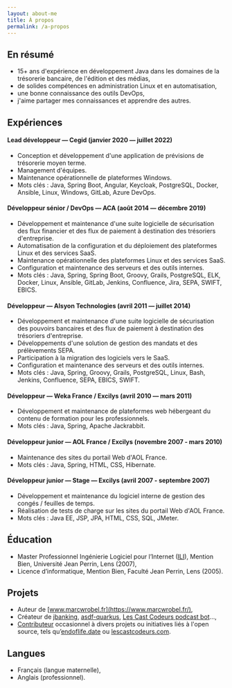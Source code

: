 ```yaml
---
layout: about-me
title: À propos
permalink: /a-propos
---
```


## En résumé

- 15+ ans d'expérience en développement Java dans les domaines de la trésorerie bancaire, de
  l'édition et des médias,
- de solides compétences en administration Linux et en automatisation,
- une bonne connaissance des outils DevOps,
- j'aime partager mes connaissances et apprendre des autres.

## Expériences

#### Lead développeur — Cegid (janvier 2020 — juillet 2022)

- Conception et développement d'une application de prévisions de trésorerie moyen terme.
- Management d'équipes.
- Maintenance opérationnelle de plateformes Windows.
- Mots clés : Java, Spring Boot, Angular, Keycloak, PostgreSQL, Docker, Ansible, Linux, Windows,
  GitLab, Azure DevOps.

#### Développeur sénior / DevOps — ACA (août 2014 — décembre 2019)

- Développement et maintenance d'une suite logicielle de sécurisation des flux financier et des
  flux de paiement à destination des trésoriers d'entreprise.
- Automatisation de la configuration et du déploiement des plateformes Linux et des services SaaS.
- Maintenance opérationnelle des plateformes Linux et des services SaaS.
- Configuration et maintenance des serveurs et des outils internes.
- Mots clés : Java, Spring, Spring Boot, Groovy, Grails, PostgreSQL, ELK, Docker, Linux, Ansible,
  GitLab, Jenkins, Confluence, Jira, SEPA, SWIFT, EBICS.

#### Développeur — Alsyon Technologies (avril 2011 — juillet 2014)

- Développement et maintenance d'une suite logicielle de sécurisation des pouvoirs bancaires et des
  flux de paiement à destination des trésoriers d'entreprise.
- Développements d'une solution de gestion des mandats et des prélèvements SEPA.
- Participation à la migration des logiciels vers le SaaS.
- Configuration et maintenance des serveurs et des outils internes.
- Mots clés : Java, Spring, Groovy, Grails, PostgreSQL, Linux, Bash, Jenkins, Confluence, SEPA,
  EBICS, SWIFT.

#### Développeur — Weka France / Excilys (avril 2010 — mars 2011)

- Développement et maintenance de plateformes web hébergeant du contenu de formation pour les
  professionnels.
- Mots clés : Java, Spring, Apache Jackrabbit.

#### Développeur junior — AOL France / Excilys (novembre 2007 - mars 2010)

- Maintenance des sites du portail Web d'AOL France.
- Mots clés : Java, Spring, HTML, CSS, Hibernate.

#### Développeur junior — Stage — Excilys (avril 2007 - septembre 2007)

- Développement et maintenance du logiciel interne de gestion des congés / feuilles de temps.
- Réalisation de tests de charge sur les sites du portail Web d'AOL France.
- Mots clés : Java EE, JSP, JPA, HTML, CSS, SQL, JMeter.

## Éducation

- Master Professionnel Ingénierie Logiciel pour l’Internet
  ([ILI](https://www.cril.univ-artois.fr/master/ili/m2proili-home.html)), Mention Bien, Université
  Jean Perrin, Lens (2007),
- Licence d’informatique, Mention Bien, Faculté Jean Perrin, Lens (2005).

## Projets

- Auteur de [www.marcwrobel.fr](https://www.marcwrobel.fr/),
- Créateur de [jbanking](https://github.com/marcwrobel/jbanking),
  [asdf-quarkus](https://github.com/asdf-community/asdf-quarkus),
  [Les Cast Codeurs podcast bot](https://github.com/lescastcodeurs/lcc-slack-bot)…,
- [Contributeur](https://github.com/marcwrobel) occasionnel à divers projets ou initiatives liés à l'open source,
  tels qu’[endoflife.date](https://github.com/endoflife-date/endoflife.date) ou
  [lescastcodeurs.com](https://github.com/lescastcodeurs/lescastcodeurs.com).

## Langues

- Français (langue maternelle),
- Anglais (professionnel).
